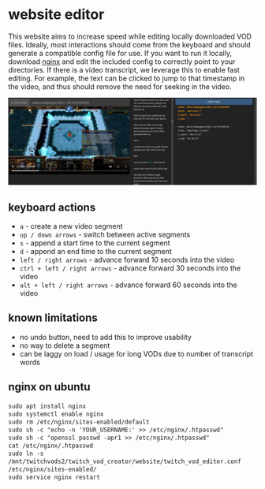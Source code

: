 # website editor

This website aims to increase speed while editing locally downloaded VOD files.
Ideally, most interactions should come from the keyboard and should generate a compatible config file for use.
If you want to run it locally, download [nginx](http://nginx.org/en/download.html) and edit the included config to correctly point to your directories.
If there is a video transcript, we leverage this to enable fast editing.
For example, the text can be clicked to jump to that timestamp in the video, and thus should remove the need for seeking in the video.


![](../docs/website_example.png)


## keyboard actions

- `a` - create a new video segment
- `up / down arrows` - switch between active segments
- `s` - append a start time to the current segment
- `d` - append an end time to the current segment
- `left / right arrows` - advance forward 10 seconds into the video 
- `ctrl + left / right arrows` - advance forward 30 seconds into the video 
- `alt + left / right arrows` - advance forward 60 seconds into the video 


## known limitations

- no undo button, need to add this to improve usability
- no way to delete a segment
- can be laggy on load / usage for long VODs due to number of transcript words



## nginx on ubuntu


```
sudo apt install nginx
sudo systemctl enable nginx
sudo rm /etc/nginx/sites-enabled/default
sudo sh -c "echo -n 'YOUR_USERNAME:' >> /etc/nginx/.htpasswd"
sudo sh -c "openssl passwd -apr1 >> /etc/nginx/.htpasswd"
cat /etc/nginx/.htpasswd
sudo ln -s /mnt/twitchvods2/twitch_vod_creator/website/twitch_vod_editor.conf /etc/nginx/sites-enabled/
sudo service nginx restart
```

